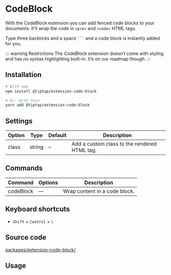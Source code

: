 # CodeBlock
With the CodeBlock extension you can add fenced code blocks to your documents. It’ll wrap the code in `<pre>` and `<code>` HTML tags.

Type three backticks and a space <code>&grave;&grave;&grave;</code> and a code block is instantly added for you.

::: warning Restrictions
The CodeBlock extension doesn’t come with styling and has no syntax highlighting built-in. It’s on our roadmap though.
:::

## Installation
```bash
# With npm
npm install @tiptap/extension-code-block

# Or: With Yarn
yarn add @tiptap/extension-code-block
```

## Settings
| Option | Type   | Default | Description                                  |
| ------ | ------ | ------- | -------------------------------------------- |
| class  | string | –       | Add a custom class to the rendered HTML tag. |

## Commands
| Command   | Options | Description                   |
| --------- | ------- | ----------------------------- |
| codeBlock | —       | Wrap content in a code block. |

## Keyboard shortcuts
* `Shift` + `Control` + `\`

## Source code
[packages/extension-code-block/](https://github.com/ueberdosis/tiptap-next/blob/main/packages/extension-code-block/)

## Usage
<demo name="Extensions/CodeBlock" highlight="3-5,17,36" />
